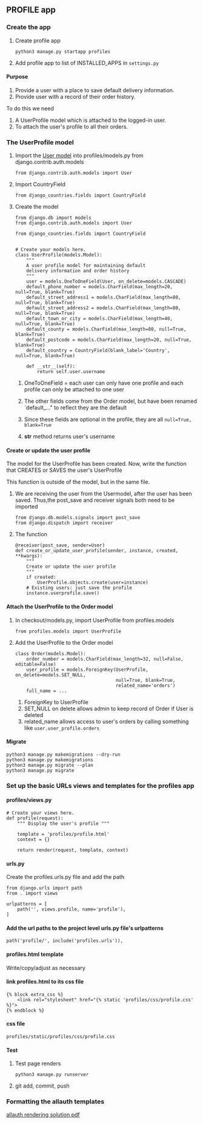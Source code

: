 ## PROFILE app

### Create the app

1. Create profile app

	`python3 manage.py startapp profiles`

2. Add profile app to list of INSTALLED_APPS in `settings.py`

#### Purpose

1. Provide a user with a place to save default delivery information.
2. Provide user with a record of their order history.

To do this we need

1. A UserProfile model which is attached to the logged-in user.
2. To attach the user's profile to all their orders.

### The UserProfile model

1. Import the [User model](https://docs.djangoproject.com/en/3.2/topics/auth/default/#user-objects) into profiles/models.py from django.contrib.auth.models

	`from django.contrib.auth.models import User`

2. Import CountryField

	`from django_countries.fields import CountryField`

3. Create the model

	```
	from django.db import models
	from django.contrib.auth.models import User

	from django_countries.fields import CountryField


	# Create your models here.
	class UserProfile(models.Model):
        """
        A user profile model for maintaining default
        delivery information and order history
        """
        user = models.OneToOneField(User, on_delete=models.CASCADE)
        default_phone_number = models.CharField(max_length=20, null=True, blank=True)
        default_street_address1 = models.CharField(max_length=80, null=True, blank=True)
        default_street_address2 = models.CharField(max_length=80, null=True, blank=True)
        default_town_or_city = models.CharField(max_length=40, null=True, blank=True)
        default_county = models.CharField(max_length=80, null=True, blank=True)
        default_postcode = models.CharField(max_length=20, null=True, blank=True)
        default_country = CountryField(blank_label='Country', null=True, blank=True)

        def __str__(self):
            return self.user.username

	```

	1. OneToOneField =  each user can only have one profile and each profile can only be attached to one user

	2. The other fields come from the Order model, but have been renamed `default_..." to reflect they are the default

	3. Since these fields are optional in the profile, they are all `null=True, blank=True`

	4. __str__ method returns user's username

#### Create or update the user profile

The model for the UserProfile has been created. Now, write the function that CREATES or SAVES the user's UserProfile

This function is outside of the model, but in the same file.

1. We are receiving the user from the Usermodel, after the user has been saved. Thus,the post_save and receiver signals both need to be imported

	```
	from django.db.models.signals import post_save
	from django.dispatch import receiver
	```
2. The function

	```
	@receiver(post_save, sender=User)
	def create_or_update_user_profile(sender, instance, created, **kwargs):
        """
        Create or update the user profile
        """
        if created:
            UserProfile.objects.create(user=instance)
        # Existing users: just save the profile
        instance.userprofile.save()
	```

#### Attach the UserProfile to the Order model

1. In checkout/models.py, import UserProfile from profiles.models

	`from profiles.models import UserProfile`

2. Add the UserProfile to the Order model

	```
	class Order(models.Model):
        order_number = models.CharField(max_length=32, null=False, editable=False)
        user_profile = models.ForeignKey(UserProfile, on_delete=models.SET_NULL,
                                         null=True, blank=True,
                                         related_name='orders')
        full_name = ...
    ```

	1. ForeignKey to UserProfile
	2. SET_NULL on delete allows admin to keep record of Order if User is deleted
	3. related_name allows access to user's orders by calling something like `user.user_profile.orders`

#### Migrate

```
python3 manage.py makemigrations --dry-run
python3 manage.py makemigrations
python3 manage.py migrate --plan
python3 manage.py migrate
```

### Set up the basic URLs views and templates for the profiles app

#### profiles/views.py

```
# Create your views here.
def profile(request):
    """ Display the user's profile """
    
    template = 'profiles/profile.html'
    context = {}

    return render(request, template, context)
```

#### urls.py

Create the profiles.urls.py file and add the path

```
from django.urls import path
from . import views

urlpatterns = [
    path('', views.profile, name='profile'),
]
```

#### Add the url paths to the project level urls.py file's urlpatterns

`path('profile/', include('profiles.urls')),`

#### profiles.html template

Write/copy/adjust as necessary

#### link profiles.html to its css file

```
{% block extra_css %}
    <link rel="stylesheet" href="{% static 'profiles/css/profile.css' %}">
{% endblock %}
```

#### css file

`profiles/static/profiles/css/profile.css`

#### Test

1. Test page renders

	`python3 manage.py runserver`

2. git add, commit, push

### Formatting the allauth templates

<a href="">allauth rendering solution pdf</a>
